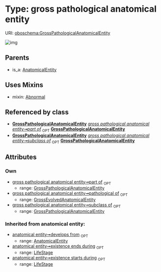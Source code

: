 
# Type: gross pathological anatomical entity




URI: [oboschema:GrossPathologicalAnatomicalEntity](http://purl.obolibrary.org/oboschema/GrossPathologicalAnatomicalEntity)


![img](http://yuml.me/diagram/nofunky;dir:TB/class/[LifeStage],[GrossEvolvedAnatomicalEntity]<pathological%20of%200..1-++[GrossPathologicalAnatomicalEntity],[GrossPathologicalAnatomicalEntity]<part%20of%200..1-++[GrossPathologicalAnatomicalEntity],[GrossPathologicalAnatomicalEntity]<subclass%20of%200..1-++[GrossPathologicalAnatomicalEntity],[GrossPathologicalAnatomicalEntity]uses%20-.->[Abnormal],[AnatomicalEntity]^-[GrossPathologicalAnatomicalEntity],[GrossEvolvedAnatomicalEntity],[AnatomicalEntity],[Abnormal])

## Parents

 *  is_a: [AnatomicalEntity](AnatomicalEntity.md)

## Uses Mixins

 *  mixin: [Abnormal](Abnormal.md)

## Referenced by class

 *  **[GrossPathologicalAnatomicalEntity](GrossPathologicalAnatomicalEntity.md)** *[gross pathological anatomical entity➞part of](gross_pathological_anatomical_entity_part_of.md)*  <sub>OPT</sub>  **[GrossPathologicalAnatomicalEntity](GrossPathologicalAnatomicalEntity.md)**
 *  **[GrossPathologicalAnatomicalEntity](GrossPathologicalAnatomicalEntity.md)** *[gross pathological anatomical entity➞subclass of](gross_pathological_anatomical_entity_subclass_of.md)*  <sub>OPT</sub>  **[GrossPathologicalAnatomicalEntity](GrossPathologicalAnatomicalEntity.md)**

## Attributes


### Own

 * [gross pathological anatomical entity➞part of](gross_pathological_anatomical_entity_part_of.md)  <sub>OPT</sub>
    * range: [GrossPathologicalAnatomicalEntity](GrossPathologicalAnatomicalEntity.md)
 * [gross pathological anatomical entity➞pathological of](gross_pathological_anatomical_entity_pathological_of.md)  <sub>OPT</sub>
    * range: [GrossEvolvedAnatomicalEntity](GrossEvolvedAnatomicalEntity.md)
 * [gross pathological anatomical entity➞subclass of](gross_pathological_anatomical_entity_subclass_of.md)  <sub>OPT</sub>
    * range: [GrossPathologicalAnatomicalEntity](GrossPathologicalAnatomicalEntity.md)

### Inherited from anatomical entity:

 * [anatomical entity➞develops from](anatomical_entity_develops_from.md)  <sub>OPT</sub>
    * range: [AnatomicalEntity](AnatomicalEntity.md)
 * [anatomical entity➞existence ends during](anatomical_entity_existence_ends_during.md)  <sub>OPT</sub>
    * range: [LifeStage](LifeStage.md)
 * [anatomical entity➞existence starts during](anatomical_entity_existence_starts_during.md)  <sub>OPT</sub>
    * range: [LifeStage](LifeStage.md)
